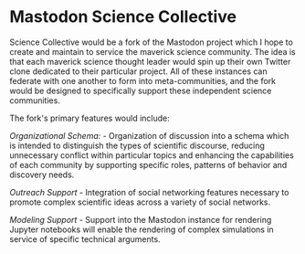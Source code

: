 # Mastodon Science Collective

Science Collective would be a fork of the Mastodon project which I hope to create and maintain to service the maverick science community.  The idea is that each maverick science thought leader would spin up their own Twitter clone dedicated to their particular project.  All of these instances can federate with one another to form into meta-communities, and the fork would be designed to specifically support these independent science communities.

The fork's primary features would include:

*Organizational Schema:* - Organization of discussion into a schema which is intended to distinguish the types of scientific discourse, reducing unnecessary conflict within particular topics and enhancing the capabilities of each community by supporting specific roles, patterns of behavior and discovery needs.

*Outreach Support* - Integration of social networking features necessary to promote complex scientific ideas across a variety of social networks.

*Modeling Support* - Support into the Mastodon instance for rendering Jupyter notebooks will enable the rendering of complex simulations in service of specific technical arguments.